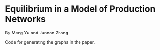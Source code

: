 # Equilibrium in a Model of Production Networks

By Meng Yu and Junnan Zhang

Code for generating the graphs in the paper.
